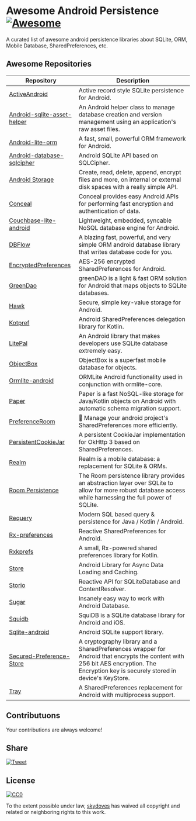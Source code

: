 # Awesome Android Persistence [![Awesome](https://awesome.re/badge.svg)](https://awesome.re)
A curated list of awesome android persistence libraries about SQLite, ORM, Mobile Database, SharedPreferences, etc.

## Awesome Repositories
Repository | Description
-----------|------------
[ActiveAndroid](https://github.com/pardom-zz/ActiveAndroid) | Active record style SQLite persistence for Android.
[Android-sqlite-asset-helper](https://github.com/jgilfelt/android-sqlite-asset-helper) | An Android helper class to manage database creation and version management using an application's raw asset files.
[Android-lite-orm](https://github.com/litesuits/android-lite-orm) | A fast, small, powerful ORM framework for Android.
[Android-database-sqlcipher](https://github.com/sqlcipher/android-database-sqlcipher) | Android SQLite API based on SQLCipher.
[Android Storage](https://github.com/sromku/android-storage) | Create, read, delete, append, encrypt files and more, on internal or external disk spaces with a really simple API.
[Conceal](https://github.com/facebook/conceal) | Conceal provides easy Android APIs for performing fast encryption and authentication of data.
[Couchbase-lite-android](https://github.com/couchbase/couchbase-lite-android) | Lightweight, embedded, syncable NoSQL database engine for Android.
[DBFlow](https://github.com/Raizlabs/DBFlow) | A blazing fast, powerful, and very simple ORM android database library that writes database code for you.
[EncryptedPreferences](https://github.com/PDDStudio/EncryptedPreferences) | AES-256 encrypted SharedPreferences for Android.
[GreenDao](https://github.com/greenrobot/greenDAO) | greenDAO is a light & fast ORM solution for Android that maps objects to SQLite databases.
[Hawk](https://github.com/orhanobut/hawk) | Secure, simple key-value storage for Android.
[Kotpref](https://github.com/chibatching/Kotpref) | Android SharedPreferences delegation library for Kotlin.
[LitePal](https://github.com/LitePalFramework/LitePal) | An Android library that makes developers use SQLite database extremely easy.
[ObjectBox](https://github.com/objectbox/objectbox-java) | ObjectBox is a superfast mobile database for objects.
[Ormlite-android](https://github.com/j256/ormlite-android) | ORMLite Android functionality used in conjunction with ormlite-core.
[Paper](https://github.com/pilgr/Paper) | Paper is a fast NoSQL-like storage for Java/Kotlin objects on Android with automatic schema migration support.
[PreferenceRoom](https://github.com/skydoves/PreferenceRoom) | :house_with_garden: Manage your android project's SharedPreferences more efficiently.
[PersistentCookieJar](https://github.com/franmontiel/PersistentCookieJar) | A persistent CookieJar implementation for OkHttp 3 based on SharedPreferences.
[Realm](https://github.com/realm/realm-java) | Realm is a mobile database: a replacement for SQLite & ORMs.
[Room Persistence](https://developer.android.com/topic/libraries/architecture/room) | The Room persistence library provides an abstraction layer over SQLite to allow for more robust database access while harnessing the full power of SQLite.
[Requery](https://github.com/requery/requery) | Modern SQL based query & persistence for Java / Kotlin / Android.
[Rx-preferences](https://github.com/f2prateek/rx-preferences) | Reactive SharedPreferences for Android.
[Rxkprefs](https://github.com/afollestad/rxkprefs) | A small, Rx-powered shared preferences library for Kotlin.
[Store](https://github.com/NYTimes/Store) | Android Library for Async Data Loading and Caching.
[Storio](https://github.com/pushtorefresh/storio) | Reactive API for SQLiteDatabase and ContentResolver.
[Sugar](https://github.com/chennaione/sugar) | Insanely easy way to work with Android Database.
[Squidb](https://github.com/yahoo/squidb) | SquiDB is a SQLite database library for Android and iOS.
[Sqlite-android](https://github.com/requery/sqlite-android) | Android SQLite support library.
[Secured-Preference-Store](https://github.com/iamMehedi/Secured-Preference-Store) | A cryptography library and a SharedPreferences wrapper for Android that encrypts the content with 256 bit AES encryption. The Encryption key is securely stored in device's KeyStore.
[Tray](https://github.com/grandcentrix/tray) | A SharedPreferences replacement for Android with multiprocess support.

## Contributuons
Your contributions are always welcome!

## Share
[![Tweet](https://img.shields.io/twitter/url/http/shields.io.svg?style=social)](https://twitter.com/intent/tweet?text=A%20curated%20list%20of%20awesome%20android%20persistence%20libraries%20about%20SQLite,%20ORM,%20Mobile%20Database,%20SharedPreferences,%20etc.%20&url=https://github.com/skydoves/Awesome-Android-Persistence)

## License

[![CC0](http://i.creativecommons.org/p/zero/1.0/88x31.png)](http://creativecommons.org/publicdomain/zero/1.0/)

To the extent possible under law, [skydoves](https://github.com/skydoves) has waived all copyright and related or neighboring rights to this work.
